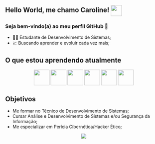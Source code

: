 
## Hello World, me chamo Caroline!  <img src="https://r1.community.samsung.com/t5/image/serverpage/image-id/3416758i2EEF9A35E062EC07?v=v2" width="35" align="center"/>

### Seja bem-vindo(a) ao meu perfil GitHub 👋

 - 👩‍💻 Estudante de Desenvolvimento de Sistemas; 
 - 📈 Buscando aprender e evoluir cada vez mais;

## O que estou aprendendo atualmente

<div align="center" class="imagens_home">
<img src="https://cdn.jsdelivr.net/gh/devicons/devicon/icons/java/java-original.svg" height="50" width="50"/>
<img src="https://cdn.jsdelivr.net/gh/devicons/devicon/icons/javascript/javascript-original.svg" href="https://developer.mozilla.org/pt-BR/docs/Web/JavaScript" height="50" width="50" /> 
<img src="https://cdn.jsdelivr.net/gh/devicons/devicon/icons/html5/html5-original.svg" height="50" width="50" />
<img src="https://cdn.jsdelivr.net/gh/devicons/devicon/icons/css3/css3-original.svg" height="50" width="50" />
<img src="https://cdn.jsdelivr.net/gh/devicons/devicon/icons/python/python-original.svg" height="50" width="50"/>
<img src="https://cdn.jsdelivr.net/gh/devicons/devicon/icons/git/git-original.svg" height="50" width="50"/>
</div>

## Objetivos

 - Me formar no Técnico de Desenvolvimento de Sistemas;
 - Cursar Análise e Desenvolvimento de Sistemas e/ou Segurança da Informação;
 - Me especializar em Perícia Cibernética/Hacker Ético;

<div align="center" class="imagens_home">
<img src="https://i.gifer.com/origin/43/43dab81680b8eac30959130eecae5dd4.gif"/>
</div>
                                                                                                             
